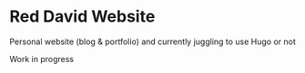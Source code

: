 # Red David Website

Personal website (blog & portfolio) and currently juggling to use Hugo or not



Work in progress
